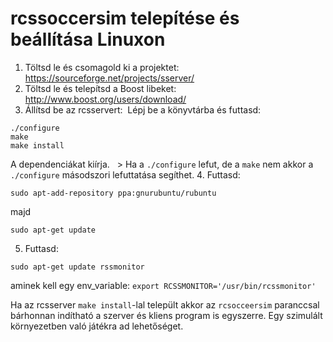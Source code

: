 # rcssoccersim telepítése és beállítása Linuxon
1. Töltsd le és csomagold ki a projektet: 
    https://sourceforge.net/projects/sserver/
2. Töltsd le és telepítsd a Boost libeket: 
    http://www.boost.org/users/download/
3. Állítsd be az rcsservert:  
  Lépj be a könyvtárba és futtasd:
  ```
  ./configure  
  make  
  make install  
  ``` 
  A dependenciákat kiírja.  
  > Ha a `./configure` lefut, de a `make` nem akkor a `./configure` másodszori lefuttatása segíthet.
4. Futtasd:

  ``` 
  sudo apt-add-repository ppa:gnurubuntu/rubuntu   
  ``` 
  majd  
  ``` 
  sudo apt-get update  
  ```
5. Futtasd:
```
sudo apt-get update rssmonitor
```
aminek kell egy env_variable: `export RCSSMONITOR='/usr/bin/rcssmonitor'`

Ha az rcsserver `make install`-lal települt akkor az `rcsocceersim` paranccsal bárhonnan indítható a szerver és kliens program is egyszerre.
Egy szimulált környezetben való játékra ad lehetőséget.
